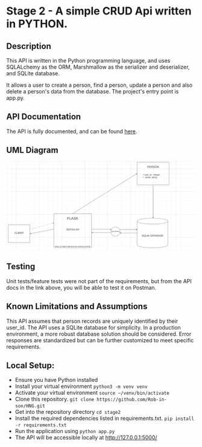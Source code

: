 # **Stage 2 - A simple CRUD Api written in PYTHON.**

## **Description**

This API is written in the Python programming language, and uses SQLALchemy as the ORM, Marshmallow as the serializer and deserializer, and SQLite database.

It allows a user to create a person, find a person, update a person and also delete a person's data from the database.
The project's entry point is app.py.

## **API Documentation**

The API is fully documented, and can be found [here](https://documenter.getpostman.com/view/29597896/2s9YC4VtXE).

## UML Diagram

![UML Diagram](image.png)

## Testing

Unit tests/feature tests were not part of the requirements, but from the API docs in the link above, you will be able to test it on Postman.

## **Known Limitations and Assumptions**

This API assumes that person records are uniquely identified by their user_id.
The API uses a SQLite database for simplicity. In a production environment, a more robust database solution should be considered.
Error responses are standardized but can be further customized to meet specific requirements.

## **Local Setup:**

* Ensure you have Python installed
* Install your virtual environment
  ```python3 -m venv venv```
* Activate your virtual environment
  ```source ~/venv/bin/activate```
* Clone this repository.
  ```git clone https://github.com/Rob-in-son/HNG.git```
* Get into the repository directory
  ```cd stage2```
* Install the required dependencies listed in requirements.txt.
  ```pip install -r requirements.txt```
* Run the application using
  ``` python app.py ```
* The API will be accessible locally at <http://127.0.0.1:5000/>
